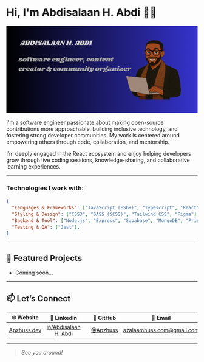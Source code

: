 # Hi, I'm Abdisalaan H. Abdi 👋🏾 

<img src="https://github.com/ApzHuss/ApzHuss/blob/main/Assets/cover.png?raw=true" alt="banner that says APZHUSS - software engineer, content creator and community organizer alongside a cartoon illustration of APZ.">

I'm a software engineer passionate about making open-source contributions more approachable, building inclusive technology, and fostering strong developer communities. My work is centered around empowering others through code, collaboration, and mentorship.

I’m deeply engaged in the React ecosystem and enjoy helping developers grow through live coding sessions, knowledge-sharing, and collaborative learning experiences.

---


### Technologies I work with:

```json
{
  "Languages & Frameworks": ["JavaScript (ES6+)", "Typescript", "React", "Next.js"],
  "Styling & Design": ["CSS3", "SASS (SCSS)", "Tailwind CSS", "Figma"], 
  "Backend & Tool": ["Node.js", "Express", "Supabase", "MongoDB", "PrismaORM" "Git"],
  "Testing & QA": ["Jest"],
}
```

---


## 🚀 Featured Projects

- Coming soon... 

---

## 📫 Let’s Connect

| 🌐 Website | 💼 LinkedIn | | 🐙 GitHub | 📧 Email |
| :----------: | :--------: | :--------: | :-------: | :------: |
| [Apzhuss.dev](https://404/) | [in/Abdisalaan H. Abdi](https://www.linkedin.com/in/abdisalaan-hussein-abdi-34057436b/) | | [@Apzhuss](https://github.com/ApzHuss/) | [azalaamhuss.com@gmail.com](mailto:azalaamhuss@gamail.com) 

---

> *See you around!*
